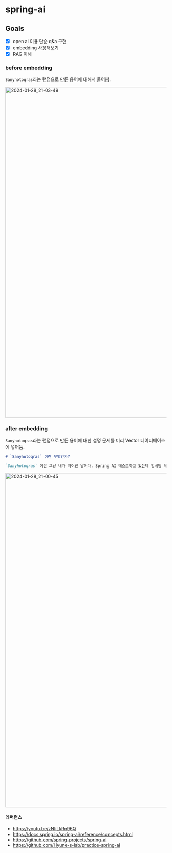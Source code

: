 # spring-ai

## Goals
- [x] open ai 이용 단순 q&a 구현
- [x] embedding 사용해보기
- [x] RAG 이해 

### before embedding
`Sanyhotoqras`라는 랜덤으로 만든 용어에 대해서 물어봄.

<img width="1033" alt="2024-01-28_21-03-49" src="https://github.com/kyupid/spring-ai/assets/59721293/cfb4aca7-0869-41dc-9ce4-f56e91803029">

### after embedding
`Sanyhotoqras`라는 랜덤으로 만든 용어에 대한 설명 문서를 미리 Vector 데이터베이스에 넣어둠.
```markdown
# `Sanyhotoqras` 이란 무엇인가?

`Sanyhotoqras` 이란 그냥 내가 지어낸 말이다. Spring AI 테스트하고 있는데 임베딩 테스트해보려고 한다. 무슨말인지 알지?
```

<img width="1044" alt="2024-01-28_21-00-45" src="https://github.com/kyupid/spring-ai/assets/59721293/2f0eba2f-d661-42df-a15e-1e9be6762a24">

#### 레퍼런스

- https://youtu.be/zNIiLkRn96Q
- https://docs.spring.io/spring-ai/reference/concepts.html
- https://github.com/spring-projects/spring-ai
- https://github.com/Hyune-s-lab/practice-spring-ai
